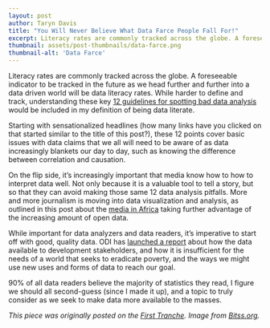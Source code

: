 ```yaml
---
layout: post
author: Taryn Davis
title: "You Will Never Believe What Data Farce People Fall For!"
excerpt: Literacy rates are commonly tracked across the globe. A foreseeable indicator to be tracked in the future as we head further and further into a data driven world will be data literacy rates....
thumbnail: assets/post-thumbnails/data-farce.png
thumbnail-alt: 'Data Farce'
---
```


Literacy rates are commonly tracked across the globe. A foreseeable indicator to be tracked in the future as we head further and further into a data driven world will be data literacy rates.  While harder to define and track, understanding these key [12 guidelines for spotting bad data analysis](http://bitss.org/2015/05/06/spotting-bad-science/) would be included in my definition of being data literate. 

Starting with sensationalized headlines (how many links have you clicked on that started similar to the title of this post?), these 12 points cover basic issues with data claims that we all will need to be aware of as data increasingly blankets our day to day, such as knowing the difference between correlation and causation.

On the flip side, it’s increasingly important that media know how to how to interpret data well. Not only because it is a valuable tool to tell a story, but so that they can avoid making those same 12 data analysis pitfalls. More and more journalism is moving into data visualization and analysis, as outlined in this post about the [media in Africa](http://themediaonline.co.za/2015/05/open-data-movement-sees-africas-media-seizing-new-opportunities/) taking further advantage of the increasing amount of open data.

While important for data analyzers and data readers, it’s imperative to start off with good, quality data. ODI has [launched a report](http://www.developmentprogress.org/event/data-revolution-finding-missing-millions) about how the data available to development stakeholders, and how it is insufficient for the needs of a world that seeks to eradicate poverty, and the ways we might use new uses and forms of data to reach our goal.  

90% of all data readers believe the majority of statistics they read, I figure we should all second-guess (since I made it up), and a topic to truly consider as we seek to make data more available to the masses.

*This piece was originally posted on the [First Tranche](http://aiddata.org/blog/this-week-you-will-never-believe-what-data-farce-people-fall-for). Image from [Bitss.org](http://bitss.org/2015/05/06/spotting-bad-science/).*
